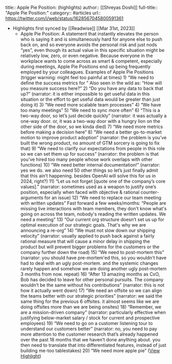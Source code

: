 title:: Apple Pie Position: (highlights)
author:: [[Shreyas Doshi]]
full-title:: "Apple Pie Position:"
category:: #articles
url:: https://twitter.com/i/web/status/1628567045800591361

- Highlights first synced by [[Readwise]] [[Mar 31st, 2023]]
	- Apple Pie Position: A statement that instantly elevates the person who is saying it and is simultaneously hard for anyone else to push back on, and so everyone avoids the personal risk and just nods “yes”, even though its actual value in this specific situation might be relatively low, zero, or even negative. Because everyone in the workplace wants to come across as smart & competent, especially during meetings, Apple Pie Positions end up being frequently employed by your colleagues. Examples of Apple Pie Positions (trigger warning: might feel too painful at times) 1) “We need to define the success metrics for <whatever is being discussed>” Also seen in the wild as: “How will you measure success here?” 2) “Do you have any data to back that up?” (narrator: it is either impossible to get useful data in this situation or the effort to get useful data would be greater than just doing it) 3) “We need more scalable team processes” 4) “We have too many meetings” 5) “We need to sync more often” 6) “This is a two-way door, so let’s just decide quickly” (narrator: it was actually a one-way door. or, it was a two-way door with a hungry lion on the other side of the door, so we kinda died) 7) “We need more metrics before making a decision here” 8) “We need a better go-to-market motion to improve product adoption” (narrator: the problem is you’ve built the wrong product, no amount of GTM sorcery is going to fix that) 9) “We need to clarify our expectations from people in this role so we can set them up for success” (narrator: the problem is that you’ve hired too many people whose work overlaps with other functions) 10) “We need better internal documentation!” (narrator: yes we do. we also need 50 other things so let’s just finally admit that this ain’t happening. besides OpenAI will solve this for us in 2024, right?) 11) “Let us not forget [quote one of the company’s core values].” (narrator: sometimes used as a weapon to justify one’s position, especially when faced with objective & rational counter-arguments for an issue) 12) “We need to replace our team meeting with written updates” Fast forward a few weeks/months: “People are missing live interactions with team members, they don't know what's going on across the team, nobody's reading the written updates. We need a meeting” 13) “Our current org structure doesn’t set us up for optimal execution of our strategic goals. That's why we are announcing a re-org” 14) “We must not slow down our shipping velocity” (narrator: usually applied to push back against a fairly rational measure that will cause a minor delay in shipping the product but will prevent bigger problems for the customers or the company further down the road) 15) “We need to post-mortem this” (narrator: you should have pre-mortem'ed this, so you wouldn't have had to deal with an ugly post-mortem. and the systemic changes rarely happen and somehow we are doing another ugly post-mortem 3 months from now. repeat) 16) “After 13 amazing months as CxO, Bob has decided to leave for other personal pursuits. The company wouldn’t be the same without his contributions” (narrator: this is not how it actually went down) 17) “We need an offsite so we can align the teams better with our strategic priorities” (narrator: we said the same thing for the previous 6 offsites. it almost seems like we are doing offsites more than we are being onsites) 18) “Remember, we are a mission-driven company” (narrator: particularly effective when justifying below-market salary / stock for current and prospective employees) 19) “We need to go on a customer listening tour to understand our customers better” (narrator: no, you need to pay more attention to the customer research that’s already happened over the past 18 months that we haven’t done anything about. you then need to translate that into differentiated features, instead of just building me-too tablestakes) 20) “We need more apple pie” ([View Highlight](https://read.readwise.io/read/01gwv5zxwt8mrrvr0jjcjjg90g))